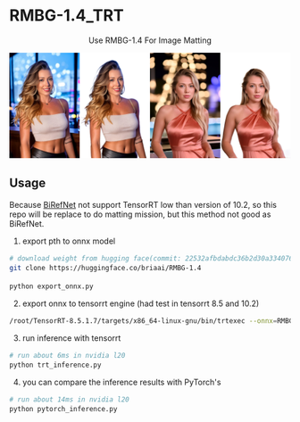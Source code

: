 # RMBG-1.4_TRT

<div align="center">
<p>Use RMBG-1.4 For Image Matting</p>
</div>

![demo](result/demo.png)

## Usage

Because [BiRefNet](https://github.com/ZhengPeng7/BiRefNet.git) not support TensorRT low than version of 10.2, so this repo will be replace to do matting mission, but this method not good as BiRefNet.

1. export pth to onnx model

```bash
# download weight from hugging face(commit: 22532afbdabdc36b2d30a334076720ac72a06f83)
git clone https://huggingface.co/briaai/RMBG-1.4

python export_onnx.py
```

2. export onnx to tensorrt engine (had test in tensorrt 8.5 and 10.2)

```bash
/root/TensorRT-8.5.1.7/targets/x86_64-linux-gnu/bin/trtexec --onnx=RMBG_1.4.opt.onnx --minShapes=img:1x3x256x256 --optShapes=img:3x3x1024x1024 --maxShapes=img:5x3x1024x1024 --fp16 --saveEngine=RMBG_1.4.plan
```

3. run inference with tensorrt

```bash
# run about 6ms in nvidia l20
python trt_inference.py
```

4. you can compare the inference results with PyTorch's

```bash
# run about 14ms in nvidia l20
python pytorch_inference.py
```
